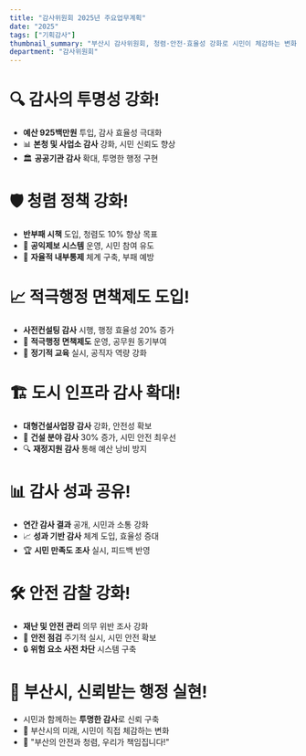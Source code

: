 ```yaml
---
title: "감사위원회 2025년 주요업무계획"
date: "2025"
tags: ["기획감사"]
thumbnail_summary: "부산시 감사위원회, 청렴·안전·효율성 강화로 시민이 체감하는 변화 실현!"
department: "감사위원회"
---
```


# 🔍 감사의 투명성 **강화**!

- **예산 925백만원** 투입, 감사 효율성 극대화
- 📊 **본청 및 사업소 감사** 강화, 시민 신뢰도 향상
- 🏛️ **공공기관 감사** 확대, 투명한 행정 구현

# 🛡️ 청렴 정책 **강화**!

- **반부패 시책** 도입, 청렴도 10% 향상 목표
- 📜 **공익제보 시스템** 운영, 시민 참여 유도
- 🤝 **자율적 내부통제** 체계 구축, 부패 예방

# 📈 적극행정 **면책제도** 도입!

- **사전컨설팅 감사** 시행, 행정 효율성 20% 증가
- 🏢 **적극행정 면책제도** 운영, 공무원 동기부여
- 📅 **정기적 교육** 실시, 공직자 역량 강화

# 🏗️ 도시 인프라 **감사** 확대!

- **대형건설사업장 감사** 강화, 안전성 확보
- 🚧 **건설 분야 감사** 30% 증가, 시민 안전 최우선
- 🔍 **재정지원 감사** 통해 예산 낭비 방지

# 📊 감사 성과 **공유**!

- **연간 감사 결과** 공개, 시민과 소통 강화
- 📈 **성과 기반 감사** 체계 도입, 효율성 증대
- 🏆 **시민 만족도 조사** 실시, 피드백 반영

# 🛠️ 안전 감찰 **강화**!

- **재난 및 안전 관리** 의무 위반 조사 강화
- 🚨 **안전 점검** 주기적 실시, 시민 안전 확보
- 🔒 **위험 요소 사전 차단** 시스템 구축

# 🌟 부산시, **신뢰받는 행정** 실현!

- 시민과 함께하는 **투명한 감사**로 신뢰 구축
- 📣 부산시의 미래, 시민이 직접 체감하는 변화
- 💪 "부산의 안전과 청렴, 우리가 책임집니다!"